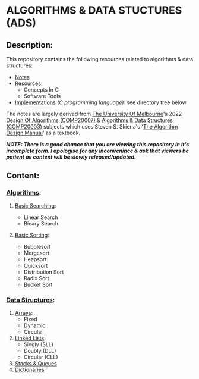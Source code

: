 # ALGORITHMS & DATA STUCTURES (ADS)

## Description:
This repository contains the following resources related to algorithms & data structures: 
- [Notes](https://github.com/Zero-Luminance/ads-c/tree/main/ads-notes)
- [Resources](https://github.com/Zero-Luminance/ads-c/tree/main/resources):
    - Concepts In C
    - Software Tools
- [Implementations](#content) _(C programming language)_: see directory tree below

The notes are largely derived from [The University Of Melbourne](https://en.wikipedia.org/wiki/University_of_Melbourne)'s 2022 [Design Of Algorithms (COMP20007)](https://handbook.unimelb.edu.au/2022/subjects/comp20007) & [Algorithms & Data Structures (COMP20003)](https://handbook.unimelb.edu.au/2022/subjects/comp20003) subjects which uses Steven S. Skiena's '[The Algorithm Design Manual](https://www.algorist.com/)' as a textbook.

***NOTE: There is a good chance that you are viewing this repository in it's incomplete form. I apologise for any inconvenince & ask that viewers be patient as content will be slowly released/updated.***

## Content:

### [Algorithms](https://github.com/Zero-Luminance/ads-c/tree/main/algorithms):
1. [Basic Searching](https://github.com/Zero-Luminance/ads-c/tree/main/algorithms/basic-searching):
    - Linear Search
    - Binary Search

2. [Basic Sorting](https://github.com/Zero-Luminance/ads-c/tree/main/algorithms/basic-sorting):
    - Bubblesort
    - Mergesort
    - Heapsort
    - Quicksort
    - Distribution Sort
    - Radix Sort
    - Bucket Sort

### [Data Structures](https://github.com/Zero-Luminance/ads-c/tree/main/data-structures):
1. [Arrays](https://github.com/Zero-Luminance/ads-c/tree/main/data-structures/arrays):
    - Fixed
    - Dynamic
    - Circular
2. [Linked Lists](https://github.com/Zero-Luminance/ads-c/tree/main/data-structures/linked-lists):
    - Singly (SLL)
    - Doubly (DLL)
    - Circular (CLL)
3. [Stacks & Queues](https://github.com/Zero-Luminance/ads-c/tree/main/data-structures/stacks-and-queues)
4. [Dictionaries](https://github.com/Zero-Luminance/ads-c/tree/main/data-structures/dictionaries)
